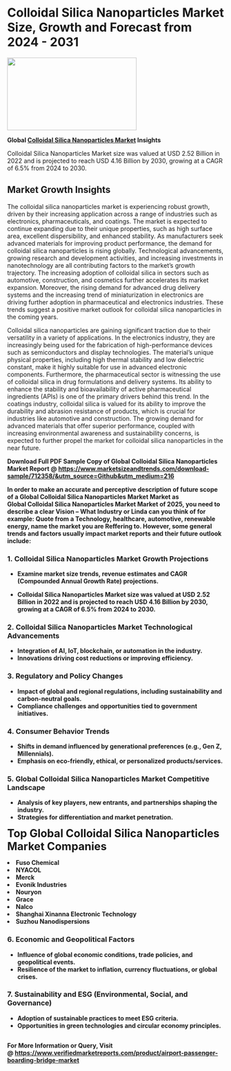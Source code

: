 <H1>Colloidal Silica Nanoparticles Market Size, Growth and Forecast from 2024 - 2031</H1><img class="aligncenter size-medium wp-image-584254" src="https://thirdeyenews.in/wp-content/uploads/2024/09/Global-Market-Research-300x168.jpeg" alt="" width="300" height="168" /><p><strong>Global&nbsp;<a href="https://www.marketsizeandtrends.com/download-sample/712358/&amp;utm_source=Github&utm_medium=216">Colloidal Silica Nanoparticles Market</a> Insights</strong></p><p>Colloidal Silica Nanoparticles Market size was valued at USD 2.52 Billion in 2022 and is projected to reach USD 4.16 Billion by 2030, growing at a CAGR of 6.5% from 2024 to 2030.</p><p><h2>Market Growth Insights</h2> <p>The colloidal silica nanoparticles market is experiencing robust growth, driven by their increasing application across a range of industries such as electronics, pharmaceuticals, and coatings. The market is expected to continue expanding due to their unique properties, such as high surface area, excellent dispersibility, and enhanced stability. As manufacturers seek advanced materials for improving product performance, the demand for colloidal silica nanoparticles is rising globally. Technological advancements, growing research and development activities, and increasing investments in nanotechnology are all contributing factors to the market’s growth trajectory. The increasing adoption of colloidal silica in sectors such as automotive, construction, and cosmetics further accelerates its market expansion. Moreover, the rising demand for advanced drug delivery systems and the increasing trend of miniaturization in electronics are driving further adoption in pharmaceutical and electronics industries. These trends suggest a positive market outlook for colloidal silica nanoparticles in the coming years.</p> <p><strong></strong></p> <p>Colloidal silica nanoparticles are gaining significant traction due to their versatility in a variety of applications. In the electronics industry, they are increasingly being used for the fabrication of high-performance devices such as semiconductors and display technologies. The material’s unique physical properties, including high thermal stability and low dielectric constant, make it highly suitable for use in advanced electronic components. Furthermore, the pharmaceutical sector is witnessing the use of colloidal silica in drug formulations and delivery systems. Its ability to enhance the stability and bioavailability of active pharmaceutical ingredients (APIs) is one of the primary drivers behind this trend. In the coatings industry, colloidal silica is valued for its ability to improve the durability and abrasion resistance of products, which is crucial for industries like automotive and construction. The growing demand for advanced materials that offer superior performance, coupled with increasing environmental awareness and sustainability concerns, is expected to further propel the market for colloidal silica nanoparticles in the near future.</p> <p><strong></p><p><span class=""><strong>Download Full PDF Sample Copy of Global Colloidal Silica Nanoparticles Market Report</strong> @ <a href="https://www.marketsizeandtrends.com/download-sample/712358/&amp;utm_source=Github&utm_medium=216" target="_blank">https://www.marketsizeandtrends.com/download-sample/712358/&amp;utm_source=Github&utm_medium=216</a></span></p><p>In order to make an accurate and perceptive description of future scope of a Global&nbsp;Colloidal Silica Nanoparticles Market Market as Global&nbsp;Colloidal Silica Nanoparticles Market Market of 2025, you need to describe a clear Vision &ndash; What Industry or Linda can you think of for example: Quote from a Technology, healthcare, automotive, renewable energy, name the market you are Reffering to. However, some general trends and factors usually impact market reports and their future outlook include:</p><h3>1.&nbsp;<strong>Colloidal Silica Nanoparticles Market Growth Projections</strong></h3><ul><li>Examine market size trends, revenue estimates and CAGR (Compounded Annual Growth Rate) projections.</li><li><p>Colloidal Silica Nanoparticles Market size was valued at USD 2.52 Billion in 2022 and is projected to reach USD 4.16 Billion by 2030, growing at a CAGR of 6.5% from 2024 to 2030.</p></li></ul><h3>2.&nbsp;<strong>Colloidal Silica Nanoparticles Market Technological Advancements</strong></h3><ul><li>Integration of AI, IoT, blockchain, or automation in the industry.</li><li>Innovations driving cost reductions or improving efficiency.</li></ul><h3>3.&nbsp;<strong>Regulatory and Policy Changes</strong></h3><ul><li>Impact of global and regional regulations, including sustainability and carbon-neutral goals.</li><li>Compliance challenges and opportunities tied to government initiatives.</li></ul><h3>4.&nbsp;<strong>Consumer Behavior Trends</strong></h3><ul><li>Shifts in demand influenced by generational preferences (e.g., Gen Z, Millennials).</li><li>Emphasis on eco-friendly, ethical, or personalized products/services.</li></ul><h3>5.&nbsp;<strong>Global Colloidal Silica Nanoparticles Market Competitive Landscape</strong></h3><ul><li>Analysis of key players, new entrants, and partnerships shaping the industry.</li><li>Strategies for differentiation and market penetration.</li></ul><p data-pm-slice="1 1 []"><span style="color: inherit; font-family: inherit; font-size: 25px;">Top Global Colloidal Silica Nanoparticles Market Companies</span></p><div class="" data-test-id=""><p><li>Fuso Chemical</li><li> NYACOL</li><li> Merck</li><li> Evonik Industries</li><li> Nouryon</li><li> Grace</li><li> Nalco</li><li> Shanghai Xinanna Electronic Technology</li><li> Suzhou Nanodispersions</li></p></div><h3>6.&nbsp;<strong>Economic and Geopolitical Factors</strong></h3><ul><li>Influence of global economic conditions, trade policies, and geopolitical events.</li><li>Resilience of the market to inflation, currency fluctuations, or global crises.</li></ul><h3>7.&nbsp;<strong>Sustainability and ESG (Environmental, Social, and Governance)</strong></h3><ul><li>Adoption of sustainable practices to meet ESG criteria.</li><li>Opportunities in green technologies and circular economy principles.</li></ul><h2><strong style="font-size: 14px;">For More Information or Query, Visit @&nbsp;</strong><a style="background-color: #ffffff; font-size: 14px;" href="https://www.marketsizeandtrends.com/report/colloidal-silica-nanoparticles-market/" target="_blank">https://www.verifiedmarketreports.com/product/airport-passenger-boarding-bridge-market</a></h2>
